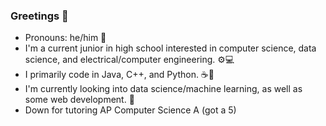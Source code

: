 ### Greetings 👋

- Pronouns: he/him 👦
- I'm a current junior in high school interested in computer science, data science, and electrical/computer engineering. ⚙💻
- I primarily code in Java, C++, and Python. ☕🐍
- I'm currently looking into data science/machine learning, as well as some web development. 🤖
- Down for tutoring AP Computer Science A (got a 5)
